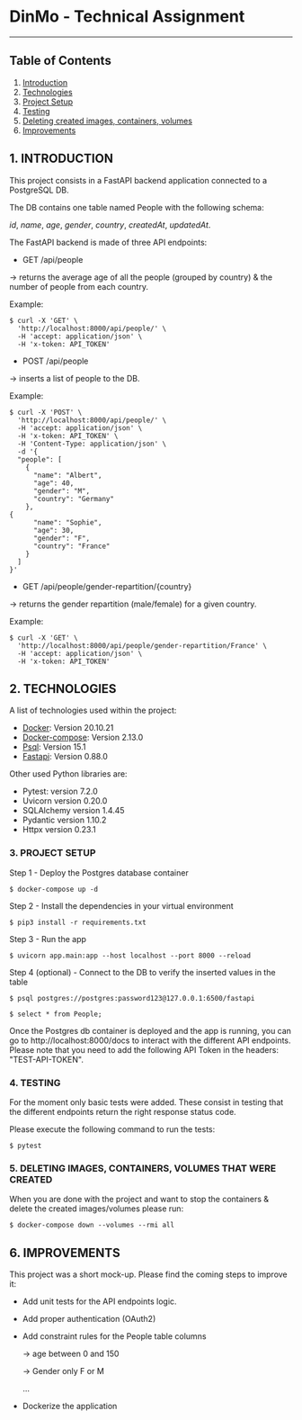# DinMo - Technical Assignment
***

## Table of Contents
1. [Introduction](#introduction)
2. [Technologies](#technologies)
3. [Project Setup](#project-setup)
4. [Testing](#testing)
5. [Deleting created images, containers, volumes](#deleting)
6. [Improvements](#improvements)


## __1. INTRODUCTION__
<a name="introduction"></a>

This project consists in a FastAPI backend application connected to a PostgreSQL DB. 

The DB contains one table named People with the following schema: 

_id_, _name_, _age_, _gender_, _country_, _createdAt_, _updatedAt_.

The FastAPI backend is made of three API endpoints:


* GET /api/people 

-> returns the average age of all the people (grouped by country) & the number of people from each country.

Example:
```
$ curl -X 'GET' \
  'http://localhost:8000/api/people/' \
  -H 'accept: application/json' \
  -H 'x-token: API_TOKEN'
```

* POST /api/people 

-> inserts a list of people to the DB.

Example:
```
$ curl -X 'POST' \
  'http://localhost:8000/api/people/' \
  -H 'accept: application/json' \
  -H 'x-token: API_TOKEN' \
  -H 'Content-Type: application/json' \
  -d '{
  "people": [
    {
      "name": "Albert",
      "age": 40,
      "gender": "M",
      "country": "Germany"
    },
{
      "name": "Sophie",
      "age": 30,
      "gender": "F",
      "country": "France"
    }
  ]
}'
```
* GET /api/people/gender-repartition/{country} 

-> returns the gender repartition (male/female) for a given country.

Example:
```
$ curl -X 'GET' \
  'http://localhost:8000/api/people/gender-repartition/France' \
  -H 'accept: application/json' \
  -H 'x-token: API_TOKEN'
```

## __2. TECHNOLOGIES__
<a name="technologies"></a>

A list of technologies used within the project:
* [Docker](https://docs.docker.com/get-docker): Version 20.10.21
* [Docker-compose](https://docs.docker.com/compose/install): Version 2.13.0
* [Psql](https://www.postgresql.org/download/): Version 15.1
* [Fastapi](https://fastapi.tiangolo.com/): Version 0.88.0

Other used Python libraries are:
* Pytest: version 7.2.0
* Uvicorn version 0.20.0
* SQLAlchemy version 1.4.45
* Pydantic version 1.10.2
* Httpx version 0.23.1


### __3. PROJECT SETUP__
<a name="project-setup"></a>

Step 1 - Deploy the Postgres database container

```
$ docker-compose up -d
```

Step 2 - Install the dependencies in your virtual environment

```
$ pip3 install -r requirements.txt
```

Step 3 - Run the app

```
$ uvicorn app.main:app --host localhost --port 8000 --reload
```

 Step 4 (optional) - Connect to the DB to verify the inserted values in the table

```
$ psql postgres://postgres:password123@127.0.0.1:6500/fastapi
```

```
$ select * from People;
```

Once the Postgres db container is deployed and the app is running, you can go to  http://localhost:8000/docs to interact with the different API endpoints.
Please note that you need to add the following API Token in the headers: "TEST-API-TOKEN".



### __4. TESTING__
<a name="testing"></a>
For the moment only basic tests were added. These consist in testing that the different endpoints return the right response status code.

Please execute the following command to run the tests:
```
$ pytest
```

 ### __5. DELETING IMAGES, CONTAINERS, VOLUMES THAT WERE CREATED__
 <a name="deleting"></a>

When you are done with the project and want to stop the containers & delete the created images/volumes please run:

```
$ docker-compose down --volumes --rmi all
```

## __6. IMPROVEMENTS__
<a name="improvements"></a>

This project was a short mock-up. 
Please find the coming steps to improve it:
* Add unit tests for the API endpoints logic.
* Add proper authentication (OAuth2)
* Add constraint rules for the People table columns

    -> age between 0 and 150 

    -> Gender only F or M
    
    ...
* Dockerize the application